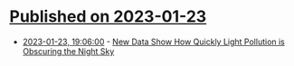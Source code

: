 # [Published on 2023-01-23](index.md)

* [2023-01-23, 19:06:00](https://soylentnews.org/article.pl?sid=23/01/22/1658216&from=rss) - [New Data Show How Quickly Light Pollution is Obscuring the Night Sky](https://soylentnews.org/article.pl?sid=23/01/22/1658216&from=rss)
